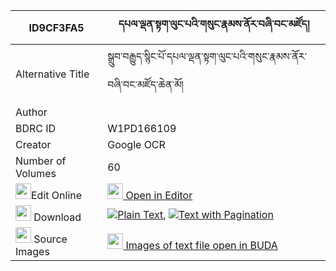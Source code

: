 |ID9CF3FA5|དཔལ་ལྡན་སྟག་ལུང་པའི་གསུང་རྣམས་ནོར་བཞི་བང་མཛོད། 
| --- | --- 
|Alternative Title |སྒྲུབ་བརྒྱུད་སྙིང་པོ་དཔལ་ལྡན་སྟག་ལུང་པའི་གསུང་རྣམས་ནོར་བཞི་བང་མཛོད་ཆེན་མོ།
|Author | 
|BDRC ID | W1PD166109
|Creator | Google OCR
|Number of Volumes| 60
|<img width="25" src="https://img.icons8.com/color/25/000000/edit-property.png">Edit Online| [<img width="25" src="https://avatars.githubusercontent.com/u/45091458?s=200&v=4"> Open in Editor](http://editor.openpecha.org/ID9CF3FA5)
|<img width="25" src="https://img.icons8.com/fluent/48/000000/download-2.png"/>  Download | [![](https://img.icons8.com/color/20/000000/txt.png)Plain Text](https://github.com/Openpecha/ID9CF3FA5/releases/download/v1/palden_taklungpa_i_sung_nam_no_plain_ID9CF3FA5.zip), [![](https://img.icons8.com/color/20/000000/txt.png)Text with Pagination](https://github.com/Openpecha/ID9CF3FA5/releases/download/v1/palden_taklungpa_i_sung_nam_no_pages_ID9CF3FA5.zip)
|<img width="25" src="https://img.icons8.com/plasticine/100/000000/pictures-folder.png"/>  Source Images | [<img width="25" src="https://library.bdrc.io/icons/BUDA-small.svg"> Images of text file open in BUDA](https://library.bdrc.io/show/bdr:W1PD166109)